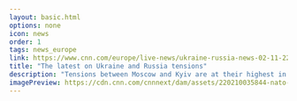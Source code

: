 ```yaml
---
layout: basic.html
options: none
icon: news
order: 1
tags: news_europe
link: https://www.cnn.com/europe/live-news/ukraine-russia-news-02-11-22/index.html
title: "The latest on Ukraine and Russia tensions"
description: "Tensions between Moscow and Kyiv are at their highest in years, with a large Russian troop buildup near the shared borders of the two former Soviet republics. Follow for live news updates."
imagePreview: https://cdn.cnn.com/cnnnext/dam/assets/220210035844-nato-troops-deployment-germany-romania-02092022-video-synd-2.jpg
---
```

